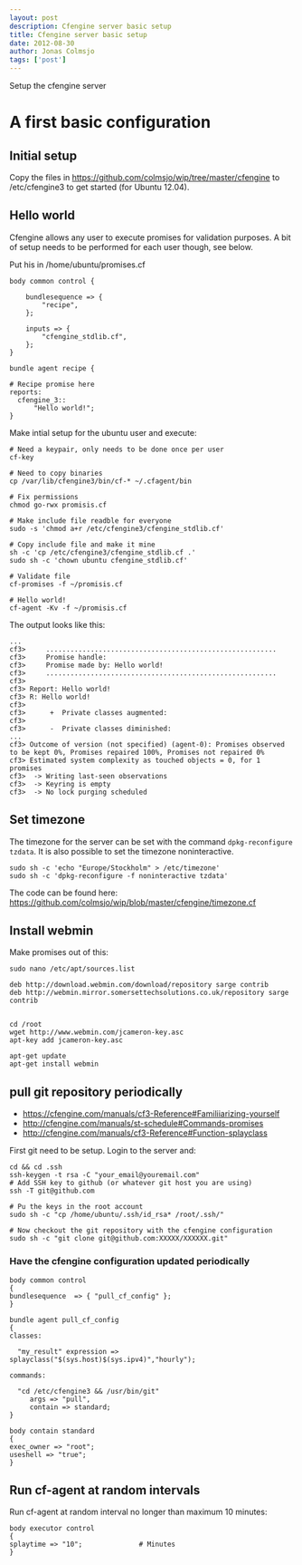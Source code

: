 ```yaml
---
layout: post
description: Cfengine server basic setup
title: Cfengine server basic setup
date: 2012-08-30
author: Jonas Colmsjo
tags: ['post']
---
```


Setup the cfengine server





# A first basic configuration

## Initial setup

Copy the files in https://github.com/colmsjo/wip/tree/master/cfengine to /etc/cfengine3 to get started (for Ubuntu 12.04).

## Hello world

Cfengine allows any user to execute promises for validation purposes. A bit of setup needs to be performed for each user though, see below.

Put his in /home/ubuntu/promises.cf
```
body common control {

    bundlesequence => {
        "recipe",
    };

    inputs => {
        "cfengine_stdlib.cf",
    };
}

bundle agent recipe {

# Recipe promise here
reports:
  cfengine_3::
      "Hello world!";
}
```

Make intial setup for the ubuntu user and execute:
```
# Need a keypair, only needs to be done once per user
cf-key

# Need to copy binaries
cp /var/lib/cfengine3/bin/cf-* ~/.cfagent/bin

# Fix permissions
chmod go-rwx promisis.cf 

# Make include file readble for everyone
sudo -s 'chmod a+r /etc/cfengine3/cfengine_stdlib.cf'

# Copy include file and make it mine
sh -c 'cp /etc/cfengine3/cfengine_stdlib.cf .'
sudo sh -c 'chown ubuntu cfengine_stdlib.cf'

# Validate file
cf-promises -f ~/promisis.cf 

# Hello world!
cf-agent -Kv -f ~/promisis.cf
```

The output looks like this:

```
...
cf3>     .........................................................
cf3>     Promise handle: 
cf3>     Promise made by: Hello world!
cf3>     .........................................................
cf3> 
cf3> Report: Hello world!
cf3> R: Hello world!
cf3> 
cf3>      +  Private classes augmented:
cf3> 
cf3>      -  Private classes diminished:
...
cf3> Outcome of version (not specified) (agent-0): Promises observed to be kept 0%, Promises repaired 100%, Promises not repaired 0%
cf3> Estimated system complexity as touched objects = 0, for 1 promises
cf3>  -> Writing last-seen observations
cf3>  -> Keyring is empty
cf3>  -> No lock purging scheduled
```

## Set timezone

The timezone for the server can be set with the command `dpkg-reconfigure tzdata`. It is also possible to set the timezone noninteractive.

```
sudo sh -c 'echo "Europe/Stockholm" > /etc/timezone'  
sudo sh -c 'dpkg-reconfigure -f noninteractive tzdata'
```

The code can be found here: https://github.com/colmsjo/wip/blob/master/cfengine/timezone.cf


## Install webmin


Make promises out of this:

```
sudo nano /etc/apt/sources.list

deb http://download.webmin.com/download/repository sarge contrib
deb http://webmin.mirror.somersettechsolutions.co.uk/repository sarge contrib


cd /root
wget http://www.webmin.com/jcameron-key.asc
apt-key add jcameron-key.asc

apt-get update
apt-get install webmin
```


## pull git repository periodically

* https://cfengine.com/manuals/cf3-Reference#Familiiarizing-yourself
* http://cfengine.com/manuals/st-schedule#Commands-promises
* http://cfengine.com/manuals/cf3-Reference#Function-splayclass

First git need to be setup. Login to the server and:
```
cd && cd .ssh
ssh-keygen -t rsa -C "your_email@youremail.com"
# Add SSH key to github (or whatever git host you are using)
ssh -T git@github.com

# Pu the keys in the root account
sudo sh -c "cp /home/ubuntu/.ssh/id_rsa* /root/.ssh/"

# Now checkout the git repository with the cfengine configuration
sudo sh -c "git clone git@github.com:XXXXX/XXXXXX.git"
```

### Have the cfengine configuration updated periodically

```
body common control
{
bundlesequence  => { "pull_cf_config" };
}

bundle agent pull_cf_config
{
classes:

  "my_result" expression => splayclass("$(sys.host)$(sys.ipv4)","hourly");

commands:

  "cd /etc/cfengine3 && /usr/bin/git"
     args => "pull",
     contain => standard;
}

body contain standard
{
exec_owner => "root";
useshell => "true";
}
```


## Run cf-agent at random intervals

Run cf-agent at random interval no longer than maximum 10 minutes:

```
body executor control
{
splaytime => "10";              # Minutes
}
```
